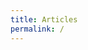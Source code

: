 ```yaml
---
title: Articles
permalink: /
---
```


<div id="map"></div>

<script>
var iOS = ( navigator.userAgent.match(/(iPad|iPhone|iPod)/g) ? true : false );

var map = L.map('map',{zoomAnimation:iOS})
           .setView([46.6, 2.1], 6)
           .addLayer(new L.tileLayer('http://{s}.basemaps.cartocdn.com/light_nolabels/{z}/{x}/{y}.png',{
              subdomains: 'abcd',
              detectRetina: true,
              minZoom: 6,
              maxZoom: 12
          }));

function draw(file, cl){
  var svg = d3.select(map.getPanes().overlayPane)
              .append("svg").classed(cl, true),
        g = svg.append("g");
  if(iOS){svg.classed("leaflet-zoom-hide", true);}

  d3.json(file, function(topo) {
    if (topo.type === "Topology") {
      for (key in topo.objects) {
        topo = topojson.feature(topo, topo.objects[key]);
      }
    }
    path = d3.geo.path().projection(d3.geo.transform({point: function(x,y) {
      var point = map.latLngToLayerPoint(new L.LatLng(y, x));
      this.stream.point(point.x, point.y);
      }
    })
  );

    var p = g.selectAll("path")
             .data(topo.features)
             .enter().append("path");

    map.on("viewreset", reset);
    reset();

    function reset() {
      var bounds = path.bounds(topo),
      topLeft = bounds[0],
      bottomRight = bounds[1];

      svg .attr("width", bottomRight[0] - topLeft[0])
          .attr("height", bottomRight[1] - topLeft[1])
          .style("left", topLeft[0] + "px")
          .style("top", topLeft[1] + "px");

      g.attr("transform","translate("+-topLeft[0]+","+-topLeft[1]+")");
      p.attr("d", path).classed(cl, true);
    }
  });
};

draw("data/geo/topo/cantons.json","communes");
draw("data/geo/topo/departements.json","departements");
 
 map.on('zoomend', function() {
   if(map.getZoom()>6){
     d3.select(".departements").style("display","none");
   }
   if(map.getZoom()<=6){
     d3.select(".departements").style("display","block");
   }
 });

</script>
